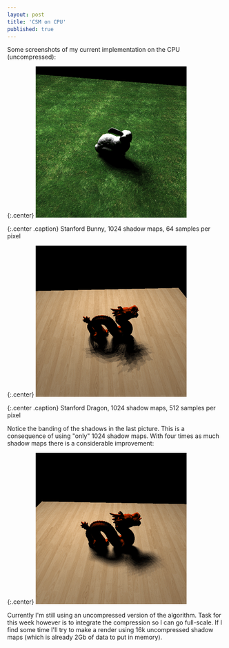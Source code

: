 ```yaml
---
layout: post
title: 'CSM on CPU'
published: true
---
```


Some screenshots of my current implementation on the CPU (uncompressed):

{:.center}
![Stanford Bunny, 1024 shadow maps, 64 samples per pixel](/uploads/2010/11/CSM1.png)

{:.center .caption}
Stanford Bunny, 1024 shadow maps, 64 samples per pixel

{:.center}
![Stanford Dragon, 1024 shadow maps, 512 samples per pixel](/uploads/2010/11/CSM2.png)

{:.center .caption}
Stanford Dragon, 1024 shadow maps, 512 samples per pixel

Notice the banding of the shadows in the last picture. This is a consequence of using "only" 1024 shadow maps. With four times as much shadow maps there is a considerable improvement:

{:.center}
![Coherent Shadow Maps](/uploads/2010/11/CSM3.png)

Currently I'm still using an uncompressed version of the algorithm. Task for this week however is to integrate the compression so I can go full-scale. If I find some time I'll try to make a render using 16k uncompressed shadow maps (which is already 2Gb of data to put in memory).

